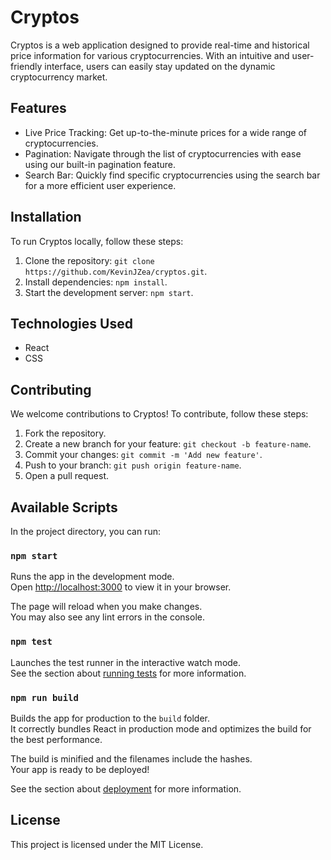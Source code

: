 # Cryptos

Cryptos is a web application designed to provide real-time and historical price information for various cryptocurrencies. With an intuitive and user-friendly interface, users can easily stay updated on the dynamic cryptocurrency market.

## Features

- Live Price Tracking: Get up-to-the-minute prices for a wide range of cryptocurrencies.
- Pagination: Navigate through the list of cryptocurrencies with ease using our built-in pagination feature.
- Search Bar: Quickly find specific cryptocurrencies using the search bar for a more efficient user experience.

## Installation

To run Cryptos locally, follow these steps:

1. Clone the repository: `git clone https://github.com/KevinJZea/cryptos.git`.
2. Install dependencies: `npm install`.
3. Start the development server: `npm start`.

## Technologies Used

- React
- CSS

## Contributing

We welcome contributions to Cryptos! To contribute, follow these steps:

1. Fork the repository.
2. Create a new branch for your feature: `git checkout -b feature-name`.
3. Commit your changes: `git commit -m 'Add new feature'`.
4. Push to your branch: `git push origin feature-name`.
5. Open a pull request.

## Available Scripts

In the project directory, you can run:

### `npm start`

Runs the app in the development mode.\
Open [http://localhost:3000](http://localhost:3000) to view it in your browser.

The page will reload when you make changes.\
You may also see any lint errors in the console.

### `npm test`

Launches the test runner in the interactive watch mode.\
See the section about [running tests](https://facebook.github.io/create-react-app/docs/running-tests) for more information.

### `npm run build`

Builds the app for production to the `build` folder.\
It correctly bundles React in production mode and optimizes the build for the best performance.

The build is minified and the filenames include the hashes.\
Your app is ready to be deployed!

See the section about [deployment](https://facebook.github.io/create-react-app/docs/deployment) for more information.

## License

This project is licensed under the MIT License.
